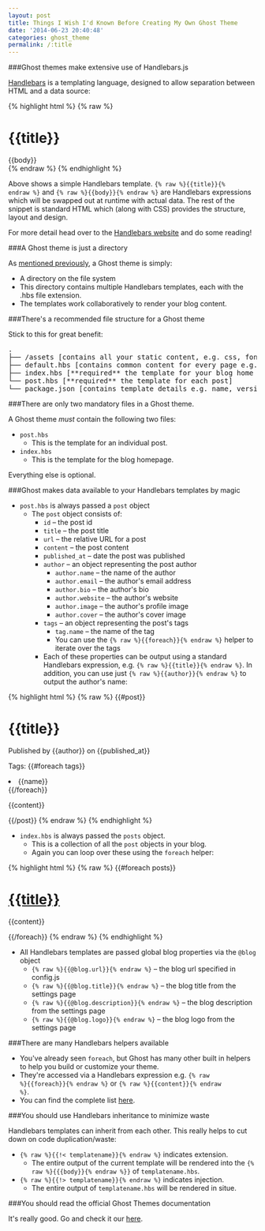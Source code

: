 ```yaml
---
layout: post
title: Things I Wish I'd Known Before Creating My Own Ghost Theme
date: '2014-06-23 20:40:48'
categories: ghost_theme
permalink: /:title
---
```


###Ghost themes make extensive use of Handlebars.js

[Handlebars](http://handlebarsjs.com/) is a templating language, designed to allow separation between HTML and a data source:

{% highlight html %}
{% raw %}
<div class="entry">
  <h1>{{title}}</h1>
  <div class="body">
    {{body}}
  </div>
</div>
{% endraw %}
{% endhighlight %}	

Above shows a simple Handlebars template. <code>{% raw %}{{title}}{% endraw %}</code> and <code>{% raw %}{{body}}{% endraw %}</code> are Handlebars expressions which will be swapped out at runtime with actual data. The rest of the snippet is standard HTML which (along with CSS) provides the structure, layout and design.

For more detail head over to the [Handlebars website](http://handlebarsjs.com/) and do some reading!

###A Ghost theme is just a directory

As [mentioned previously](/create-your-own-ghost-theme-in-5-minutes/), a Ghost theme is simply:

* A directory on the file system
* This directory contains multiple Handlebars templates, each with the .hbs file extension.
* The templates work collaboratively to render your blog content.

###There's a recommended file structure for a Ghost theme

Stick to this for great benefit:

<pre>
.
├── /assets [contains all your static content, e.g. css, fonts, images, javascript]
├── default.hbs [contains common content for every page e.g. header, footer etc]
├── index.hbs [**required** the template for your blog home page]
└── post.hbs [**required** the template for each post]
└── package.json [contains template details e.g. name, version, description]
</pre>

###There are only two mandatory files in a Ghost theme.

A Ghost theme <em>must</em> contain the following two files:

* <code>post.hbs</code>
	* This is the template for an individual post.
* <code>index.hbs</code>
	* This is the template for the blog homepage.

Everything else is optional.

###Ghost makes data available to your Handlebars templates by magic

* <code>post.hbs</code> is always passed a <code>post</code> object
	* The <code>post</code> object consists of:
		* <code>id</code> – the post id
		* <code>title</code> – the post title
		* <code>url</code> – the relative URL for a post
		* <code>content</code> – the post content
		* <code>published_at</code> – date the post was published
		* <code>author</code> – an object representing the post author
        	* <code>author.name</code> – the name of the author
			* <code>author.email</code> – the author's email address
			* <code>author.bio</code> – the author's bio
			* <code>author.website</code> – the author's website
			* <code>author.image</code> – the author's profile image
			* <code>author.cover</code> – the author's cover image
		* <code>tags</code> – an object representing the post's tags
        	* <code>tag.name</code> – the name of the tag
            * You can use the <code>{% raw %}{{foreach}}{% endraw %}</code> helper to iterate over the tags
		* Each of these properties can be output using a standard Handlebars expression, e.g. <code>{% raw %}{{title}}{% endraw %}</code>. In addition, you can use just <code>{% raw %}{{author}}{% endraw %}</code> to output the author's name:

		
{% highlight html %}
{% raw %}
{{#post}}
<h1 class="post-title">{{title}}</h1>
<p>Published by {{author}} on {{published_at}}</p>
<p>Tags:
    {{#foreach tags}}
        <li>{{name}}</li>
    {{/foreach}}
</p>
<p>{{content}}</p>
{{/post}}
{% endraw %}
{% endhighlight %}
        
* <code>index.hbs</code> is always passed the <code>posts</code> object.
	* This is a collection of all the <code>post</code> objects in your blog.
    * Again you can loop over these using the <code>foreach</code> helper:
    
{% highlight html %}
{% raw %}
{{#foreach posts}}
  <h1 class="post-title"><a href="{{url}}">{{title}}</a></h1>
  <p>{{content}}<p>
{{/foreach}}
{% endraw %}
{% endhighlight %}

* All Handlebars templates are passed global blog properties via the <code>@blog</code> object
	* <code>{% raw %}{{@blog.url}}{% endraw %}</code> – the blog url specified in config.js
	* <code>{% raw %}{{@blog.title}}{% endraw %}</code> – the blog title from the settings page
	* <code>{% raw %}{{@blog.description}}{% endraw %}</code> – the blog description from the settings page
	* <code>{% raw %}{{@blog.logo}}{% endraw %}</code> – the blog logo from the settings page
 
    
###There are many Handlebars helpers available

* You've already seen <code>foreach</code>, but Ghost has many other built in helpers to help you build or customize your theme.
* They're accessed via a Handlebars expression e.g. <code>{% raw %}{{foreach}}{% endraw %}</code> or <code>{% raw %}{{content}}{% endraw %}</code>.
* You can find the complete list [here](http://docs.ghost.org/themes/#helpers).

###You should use Handlebars inheritance to minimize waste

Handlebars templates can inherit from each other. This really helps to cut down on code duplication/waste:

* <code>{% raw %}{{!< templatename}}{% endraw %}</code> indicates extension.
	* The entire output of the current template will be rendered into the <code>{% raw %}{{{body}}{% endraw %}}</code> of <code>templatename.hbs</code>.
* <code>{% raw %}{{!> templatename}}{% endraw %}</code> indicates injection.
	* The entire output of <code>templatename.hbs</code> will be rendered in situe.

###You should read the official Ghost Themes documentation

It's really good. Go and check it our [here](http://docs.ghost.org/themes/).
